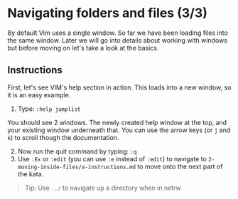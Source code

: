 # Navigating folders and files (3/3)

By default Vim uses a single window. So far we have been loading files into the same window. Later we will go into details about working with windows but before moving on let's take a look at the basics.

## Instructions

First, let's see VIM's help section in action. This loads into a new window, so it is an easy example.

1. Type: `:help jumplist`
  
You should see 2 windows. The newly created help window at the top, and your existing window underneath that.
You can use the arrow keys (or `j` and `k`) to scroll though the documentation.  

2. Now run the quit command by typing: `:q`
3. Use `:Ex` or `:edit` (you can use `:e` instead of `:edit`) to navigate to `2-moving-inside-files/a-instructions.md` to move onto the next part of the kata.

> Tip: Use `../` to navigate up a directory when in netrw
